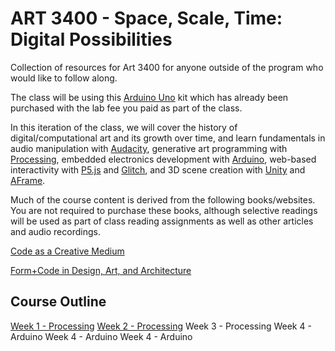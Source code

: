 <h1>ART 3400 - Space, Scale, Time: Digital Possibilities</h1>

Collection of resources for Art 3400 for anyone outside of the program who would like to follow along. 

The class will be using this [Arduino Uno](https://www.amazon.com/gp/product/B09HBCMYTV/ref=ppx_yo_dt_b_search_asin_title) kit which has already been purchased with the lab fee you paid as part of the class. 

In this iteration of the class, we will cover the history of digital/computational art and its growth over time, and learn fundamentals in audio manipulation with [Audacity](https://www.audacityteam.org/), generative art programming with [Processing](https://processing.org/), embedded electronics development with [Arduino](https://www.arduino.cc/), web-based interactivity with [P5.js](https://p5js.org/) and [Glitch](https://glitch.com/), and 3D scene creation with [Unity](https://unity.com/) and [AFrame](https://aframe.io/).

Much of the course content is derived from the following books/websites. You are not required to purchase these books, although selective readings will be used as part of class reading assignments as well as other articles and audio recordings. 

[Code as a Creative Medium
](https://www.penguinrandomhouse.com/books/669487/code-as-creative-medium-by-golan-levin-and-tega-brain/9780262542043/)

[Form+Code in Design, Art, and Architecture](https://mitpressbookstore.mit.edu/book/9781568989372)

## Course Outline

[Week 1 - Processing](https://github.com/freaug/ART3400/tree/main/lab_processing/week_one)
[Week 2 - Processing](https://github.com/freaug/ART3400/tree/main/lab_processing/week_two)
Week 3 - Processing
Week 4 - Arduino
Week 4 - Arduino
Week 4 - Arduino







